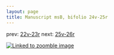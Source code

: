 ```yaml
---
layout: page
title: Manuscript msB, bifolio 24v-25r
---
```


prev: [22v-23r](../22v-23r/) next: [25v-26r](../25v-26r/)



[![Linked to zoomble image](http://www.homermultitext.org/iipsrv?IIIF=/project/homer/pyramidal/deepzoom/hmt/vbbifolio/v1/vb_24v_25r.tif/full/2000,/0/default.jpg)](http://www.homermultitext.org/ict2/?urn=urn:cite2:hmt:vbbifolio.v1:vb_24v_25r)

